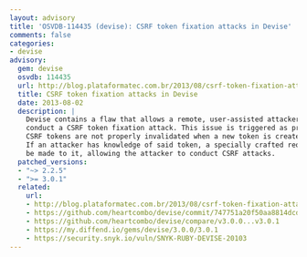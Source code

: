 ```yaml
---
layout: advisory
title: 'OSVDB-114435 (devise): CSRF token fixation attacks in Devise'
comments: false
categories:
- devise
advisory:
  gem: devise
  osvdb: 114435
  url: http://blog.plataformatec.com.br/2013/08/csrf-token-fixation-attacks-in-devise/
  title: CSRF token fixation attacks in Devise
  date: 2013-08-02
  description: |
    Devise contains a flaw that allows a remote, user-assisted attacker to
    conduct a CSRF token fixation attack. This issue is triggered as previous
    CSRF tokens are not properly invalidated when a new token is created.
    If an attacker has knowledge of said token, a specially crafted request can
    be made to it, allowing the attacker to conduct CSRF attacks.
  patched_versions:
  - "~> 2.2.5"
  - ">= 3.0.1"
  related:
    url:
    - http://blog.plataformatec.com.br/2013/08/csrf-token-fixation-attacks-in-devise
    - https://github.com/heartcombo/devise/commit/747751a20f50aa8814dcd3eb9a3648f00ab6a707
    - https://github.com/heartcombo/devise/compare/v3.0.0...v3.0.1
    - https://my.diffend.io/gems/devise/3.0.0/3.0.1
    - https://security.snyk.io/vuln/SNYK-RUBY-DEVISE-20103
---
```


